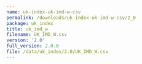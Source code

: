 ```yaml
---
name: uk-index-uk-imd-w-csv
permalink: /downloads/uk-index-uk-imd-w-csv/2_0
package: uk_index
title: uk_imd_w
filename: UK_IMD_W.csv
version: '2.0'
full_version: 2.0.0
file: /data/uk_index/2.0/UK_IMD_W.csv
---
```

